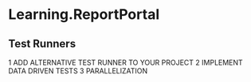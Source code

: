 # Learning.ReportPortal

## Test Runners
1 ADD ALTERNATIVE TEST RUNNER TO YOUR PROJECT
2 IMPLEMENT DATA DRIVEN TESTS
3 PARALLELIZATION

